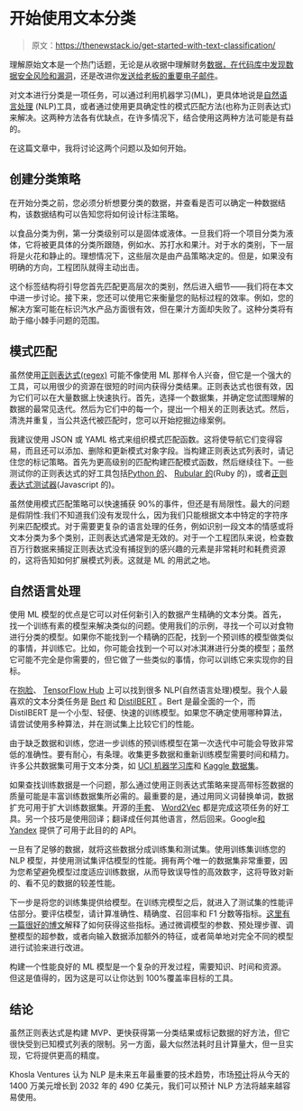 # 开始使用文本分类

> 原文：<https://thenewstack.io/get-started-with-text-classification/>

理解原始文本是一个热门话题，无论是从收据中理解财务[数据，在代码库中发现](https://www.veryfi.com/)[数据安全风险和漏洞](https://www.bearer.com/)，还是改进你[发送给老板的重要电子邮件](http://grammarly.com/)。

对文本进行分类是一项任务，可以通过利用机器学习(ML)，更具体地说是[自然语言处理](https://thenewstack.io/machine-learning-still-struggles-to-extract-meaning-from-language/) (NLP)工具，或者通过使用更具确定性的模式匹配方法(也称为正则表达式)来解决。这两种方法各有优缺点，在许多情况下，结合使用这两种方法可能是有益的。

在这篇文章中，我将讨论这两个问题以及如何开始。

## 创建分类策略

在开始分类之前，您必须分析想要分类的数据，并查看是否可以确定一种数据结构，该数据结构可以告知您将如何设计标注策略。

以食品分类为例，第一分类级别可以是固体或液体。一旦我们将一个项目分类为液体，它将被更具体的分类所跟随，例如水、苏打水和果汁。对于水的类别，下一层将是火花和静止的。理想情况下，这些层次是由产品策略决定的。但是，如果没有明确的方向，工程团队就得主动出击。

这个标签结构将引导您首先匹配更高层次的类别，然后进入细节——我们将在本文中进一步讨论。接下来，您还可以使用它来衡量您的贴标过程的效率。例如，您的解决方案可能在标识汽水产品方面很有效，但在果汁方面却失败了。这种分类将有助于缩小棘手问题的范围。

## 模式匹配

虽然使用[正则表达式(regex)](https://thenewstack.io/dont-fear-regex-getting-started-regular-expressions/) 可能不像使用 ML 那样令人兴奋，但它是一个强大的工具，可以用很少的资源在很短的时间内获得分类结果。正则表达式也很有效，因为它们可以在大量数据上快速执行。首先，选择一个数据集，并确定您试图理解的数据的最常见迭代。然后为它们中的每一个，提出一个相关的正则表达式。然后，清洗并重复，当公共迭代被匹配时，您可以开始挖掘边缘案例。

我建议使用 JSON 或 YAML 格式来组织模式匹配函数。这将使导航它们变得容易，而且还可以添加、删除和更新模式对象字段。当构建正则表达式列表时，请记住您的标记策略。首先为更高级别的匹配构建匹配模式函数，然后继续往下。一些测试你的正则表达式的好工具包括[Python 的](https://pythex.org/)、 [Rubular 的](https://rubular.com/)(Ruby 的)，或者[正则表达式测试器](https://www.regextester.com/)(Javascript 的)。

虽然使用模式匹配策略可以快速捕获 90%的事件，但还是有局限性。最大的问题是假阴性:我们不知道我们没有发现什么，因为我们只能根据文本中特定的字符序列来匹配模式。对于需要更复杂的语言处理的任务，例如识别一段文本的情感或将文本分类为多个类别，正则表达式通常是无效的。对于一个工程团队来说，检查数百万行数据来捕捉正则表达式没有捕捉到的感兴趣的元素是非常耗时和耗费资源的，这将告知如何扩展模式列表。这就是 ML 的用武之地。

## 自然语言处理

使用 ML 模型的优点是它可以对任何新引入的数据产生精确的文本分类。首先，找一个训练有素的模型来解决类似的问题。使用我们的示例，寻找一个可以对食物进行分类的模型。如果你不能找到一个精确的匹配，找到一个预训练的模型做类似的事情，并训练它。比如，你可能会找到一个可以对冰淇淋进行分类的模型；虽然它可能不完全是你需要的，但它做了一些类似的事情，你可以训练它来实现你的目标。

在[抱脸](https://huggingface.co/models?pipeline_tag=text-classification&sort=downloads)、 [TensorFlow Hub](https://www.tensorflow.org/hub) 上可以找到很多 NLP(自然语言处理)模型。我个人最喜欢的文本分类任务是 [Bert](https://huggingface.co/docs/transformers/main/model_doc/bert) 和 [DistilBERT](https://huggingface.co/docs/transformers/main/model_doc/distilbert) 。Bert 是最全面的一个，而 DistilBERT 是一个小型、轻便、快速的训练模型。如果您不确定使用哪种算法，请尝试使用多种算法，并在测试集上比较它们的性能。

由于缺乏数据和训练，您进一步训练的预训练模型在第一次迭代中可能会导致非常低的准确性。要有耐心，有条理。收集更多数据和重新训练模型需要时间和精力。许多公共数据集可用于文本分类，如 [UCI 机器学习库](https://archive.ics.uci.edu/ml/datasets.php)和 [Kaggle 数据集](https://www.kaggle.com/datasets)。

如果查找训练数据是一个问题，那么通过使用正则表达式策略来提高带标签数据的质量可能是丰富训练数据集所必需的。最重要的是，通过用同义词替换单词，数据扩充可用于扩大训练数据集。开源的[手套](https://nlp.stanford.edu/projects/glove/)、 [Word2Vec](https://www.tensorflow.org/tutorials/text/word2vec) 都是完成这项任务的好工具。另一个技巧是使用回译；翻译成任何其他语言，然后回来。Google[和 Yandex](https://cloud.google.com/translate) 提供了可用于此目的的 API。

一旦有了足够的数据，就将这些数据分成训练集和测试集。使用训练集训练您的 NLP 模型，并使用测试集评估模型的性能。拥有两个唯一的数据集非常重要，因为您希望避免模型过度适应训练数据，从而导致误导性的高效数字，这将导致对新的、看不见的数据的较差性能。

下一步是将您的训练集提供给模型。在训练完模型之后，就进入了测试集的性能评估部分。要评估模型，请计算准确性、精确度、召回率和 F1 分数等指标。[这里有一篇很好的博文](https://towardsdatascience.com/accuracy-precision-recall-or-f1-331fb37c5cb9)解释了如何获得这些指标。通过微调模型的参数、预处理步骤、调整模型的超参数，或者向输入数据添加额外的特征，或者简单地对完全不同的模型进行试验来进行改进。

构建一个性能良好的 ML 模型是一个复杂的开发过程，需要知识、时间和资源。但这是值得的，因为这是可以让你达到 100%覆盖率目标的工具。

## 结论

虽然正则表达式是构建 MVP、更快获得第一分类结果或标记数据的好方法，但它很快受到已知模式列表的限制。另一方面，最大似然法耗时且计算量大，但一旦实现，它将提供更高的精度。

Khosla Ventures 认为 NLP 是未来五年最重要的技术趋势，市场[预计](https://finance.yahoo.com/news/natural-language-processing-nlp-market-070000969.html)将从今天的 1400 万美元增长到 2032 年的 490 亿美元，我们可以预计 NLP 方法将越来越容易使用。

<svg xmlns:xlink="http://www.w3.org/1999/xlink" viewBox="0 0 68 31" version="1.1"><title>Group</title> <desc>Created with Sketch.</desc></svg>